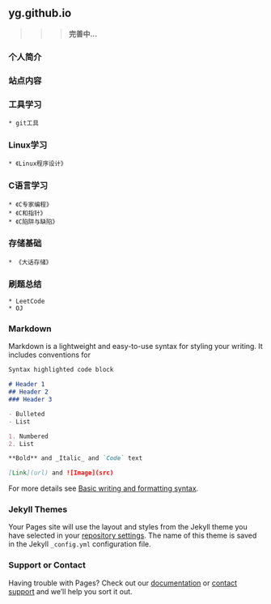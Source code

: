 ## yg.github.io

>>>**完善中...**
### 个人简介
### 站点内容
### 工具学习
    * git工具
### Linux学习
    * 《Linux程序设计》
### C语言学习
    * 《C专家编程》
    * 《C和指针》
    * 《C陷阱与缺陷》
### 存储基础
    * 《大话存储》
### 刷题总结
    * LeetCode
    * OJ
### Markdown

Markdown is a lightweight and easy-to-use syntax for styling your writing. It includes conventions for

```markdown
Syntax highlighted code block

# Header 1
## Header 2
### Header 3

- Bulleted
- List

1. Numbered
2. List

**Bold** and _Italic_ and `Code` text

[Link](url) and ![Image](src)
```

For more details see [Basic writing and formatting syntax](https://docs.github.com/en/github/writing-on-github/getting-started-with-writing-and-formatting-on-github/basic-writing-and-formatting-syntax).

### Jekyll Themes

Your Pages site will use the layout and styles from the Jekyll theme you have selected in your [repository settings](https://github.com/yang408485700/yg.github.io/settings/pages). The name of this theme is saved in the Jekyll `_config.yml` configuration file.

### Support or Contact

Having trouble with Pages? Check out our [documentation](https://docs.github.com/categories/github-pages-basics/) or [contact support](https://support.github.com/contact) and we’ll help you sort it out.
